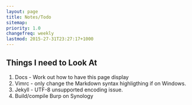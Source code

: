 ```yaml
---
layout: page
title: Notes/Todo
sitemap:
priority: 1.0
changefreq: weekly
lastmod: 2015-27-31T23:27:17+1000
---
```

## Things I need to Look At

1. Docs - Work out how to have this page display
1. Vimrc - only change the Markdown syntax highligthing if on Windows.
1. Jekyll - UTF-8 unsupported encoding issue.
1. Build/compile Burp on Synology
